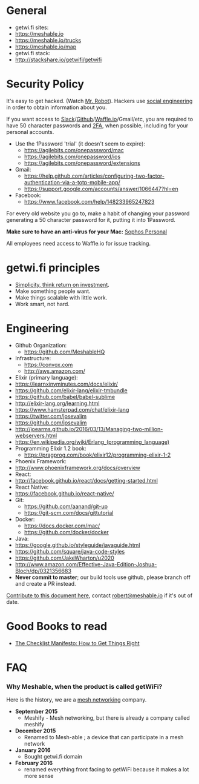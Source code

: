 # General
 - getwi.fi sites:
  - https://meshable.io
  - https://meshable.io/trucks
  - https://meshable.io/map
 - getwi.fi stack:
  - http://stackshare.io/getwifi/getwifi

# Security Policy

It's easy to get hacked. (Watch [Mr. Robot](http://www.imdb.com/title/tt4158110/)).
Hackers use [social engineering](https://en.wikipedia.org/wiki/Social_engineering_(security)) in order to obtain information about you.

If you want access to [Slack](https://slack.com)/[Github](https://github.com)/[Waffle.io](https://waffle.io)/Gmail/etc, you are required to have 50 character passwords and [2FA](https://en.wikipedia.org/wiki/Two-factor_authentication), when possible, including for your personal accounts.

 - Use the 1Password 'trial' (it doesn't seem to expire):
   - https://agilebits.com/onepassword/mac
   - https://agilebits.com/onepassword/ios
   - https://agilebits.com/onepassword/extensions
 - Gmail:
   - https://help.github.com/articles/configuring-two-factor-authentication-via-a-totp-mobile-app/
   - https://support.google.com/accounts/answer/1066447?hl=en
 - Facebook:
   - https://www.facebook.com/help/148233965247823

For every old website you go to, make a habit of changing your password generating a 50 character password for it, putting it into 1Password.

**Make sure to have an anti-virus for your Mac:** [Sophos Personal](https://www.sophos.com/en-us/products/free-tools/sophos-antivirus-for-mac-home-edition.aspx)

All employees need access to Waffle.io for issue tracking.

# getwi.fi principles
  - [Simplicity, think return on investment](http://marguskoiduste.eu/images/the_general_problem-974.png).
  - Make something people want.
  - Make things scalable with little work.
  - Work smart, not hard.

# Engineering
 - Github Organization:
   - https://github.com/MeshableHQ
 - Infrastructure:
   - https://convox.com
   - http://aws.amazon.com/
 - Elixir (primary language):
  - https://learnxinyminutes.com/docs/elixir/
  - https://github.com/elixir-lang/elixir-tmbundle
  - https://github.com/babel/babel-sublime
  - http://elixir-lang.org/learning.html
  - https://www.hamsterpad.com/chat/elixir-lang
  - https://twitter.com/josevalim
  - https://github.com/josevalim
  - http://joearms.github.io/2016/03/13/Managing-two-million-webservers.html
  - https://en.wikipedia.org/wiki/Erlang_(programming_language)
  - Programming Elixir 1.2 book:
    - https://pragprog.com/book/elixir12/programming-elixir-1-2
  - Phoenix Framework:
   - http://www.phoenixframework.org/docs/overview
  - React:
   - http://facebook.github.io/react/docs/getting-started.html
  - React Native:
   - https://facebook.github.io/react-native/
 - Git:
   - https://github.com/aanand/git-up
   - https://git-scm.com/docs/gittutorial
 - Docker:
   - https://docs.docker.com/mac/
   - https://github.com/docker/docker
 - Java:
  - https://google.github.io/styleguide/javaguide.html
  - https://github.com/square/java-code-styles
  - https://github.com/JakeWharton/u2020
  - http://www.amazon.com/Effective-Java-Edition-Joshua-Bloch/dp/0321356683
 - **Never commit to master**; our build tools use github, please branch off and create a PR instead.

[Contribute to this document here](https://github.com/MeshableHQ/onboard), contact robert@meshable.io if it's out of date.

# Good Books to read

 - [The Checklist Manifesto: How to Get Things Right](http://www.amazon.com/The-Checklist-Manifesto-Things-Right/dp/0312430000)

# FAQ

### Why Meshable, when the product is called getWiFi?

Here is the history, we are a [mesh networking](https://en.wikipedia.org/wiki/Mesh_networking) company.

 - **September 2015**
   - Meshify - Mesh networking, but there is already a company called meshify
 - **December 2015**
   - Renamed to Mesh-able ; a device that can participate in a mesh network
 - **January 2016**
   - Bought getwi.fi domain
 - **February 2016**
   - renamed everything front facing to getWiFi because it makes a lot more sense
